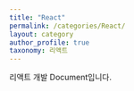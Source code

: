 ```yaml
---
title: "React"
permalink: /categories/React/
layout: category
author_profile: true
taxonomy: 리액트
---
```


리액트 개발 Document입니다.
